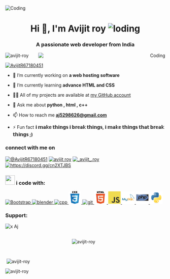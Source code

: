 <img align="center" alt="Coding" width="100%" height="250" src="https://s8.gifyu.com/images/tech-x-aj.gif">
<h1 align="center">Hi 👋, I'm Avijit roy   <img src="https://camo.githubusercontent.com/fb070d9f71a64edbafed08519130d75e7e0a0a69665d50d94ad095157f702e59/68747470733a2f2f6d656469612e67697068792e636f6d2f6d656469612f6d47634e6a736657416a593541455a4e77362f67697068792e676966" alt="loding" width="80" height="80"></h1>
<h3 align="center">A passionate web developer from India</h3>
<p align="right"><img alt="Coding" width="400" src="https://gifimage.net/wp-content/uploads/2017/09/anime-thank-you-gif-11.gif" align="right"></p>

<p align="left"> <img src="https://komarev.com/ghpvc/?username=avijit-roy&label=Profile%20views&color=0e75b6&style=flat" alt="avijit-roy" /> </p>

<p align="left"> <a href="https://twitter.com/AvijitR67180451" target="blank"><img src="https://img.shields.io/twitter/follow/AvijitR67180451?logo=twitter&style=for-the-badge" alt="AvijitR67180451" /></a> </p>

- 🔭 I’m currently working on **a web hosting software**

- 🌱 I’m currently learning **advance HTML and CSS**

- 👨‍💻 All of my projects are available at [my GitHub account](https://github.com/Avijit-roy)

- 💬 Ask me about **python , html , c++**

- 📫 How to reach me **aj5298626@gmail.com**

- ⚡ Fun fact **𝕚 𝕞𝕒𝕜𝕖 𝕥𝕙𝕚𝕟𝕘𝕤 𝕚 𝕓𝕣𝕖𝕒𝕜 𝕥𝕙𝕚𝕟𝕘𝕤, 𝕚 𝕞𝕒𝕜𝕖 𝕥𝕙𝕚𝕟𝕘𝕤 𝕥𝕙𝕒𝕥 𝕓𝕣𝕖𝕒𝕜 𝕥𝕙𝕚𝕟𝕘𝕤 ;)**

<h3 align="left">connect with me on</h3>
<p align="left">
<a href=https://twitter.com/AvijitR67180451 target="blank"><img align="center" src="https://raw.githubusercontent.com/rahuldkjain/github-profile-readme-generator/master/src/images/icons/Social/twitter.svg" alt="@AvijitR67180451" height="30" width="40" /></a>
<a href="https://linkedin.com/in/avijit roy" target="blank"><img align="center" src="https://raw.githubusercontent.com/rahuldkjain/github-profile-readme-generator/master/src/images/icons/Social/linked-in-alt.svg" alt="avijit roy" height="30" width="40" /></a>
<a href="https://instagram.com/_avijit_.roy" target="blank"><img align="center" src="https://raw.githubusercontent.com/rahuldkjain/github-profile-readme-generator/master/src/images/icons/Social/instagram.svg" alt="_avijit_.roy" height="30" width="40" /></a>
<a href="https://discord.gg/https://discord.gg/cn2XTJBS" target="blank"><img align="center" src="https://raw.githubusercontent.com/rahuldkjain/github-profile-readme-generator/master/src/images/icons/Social/discord.svg" alt="https://discord.gg/cn2XTJBS" height="30" width="40" /></a>
</p>

<h3 align="left"><img src="https://camo.githubusercontent.com/63371d36886ee658f5a97401f393e1ab1684b2fd3de674b8f5efc7d410b2a3d0/68747470733a2f2f6d656469612e67697068792e636f6d2f6d656469612f57556c706c634d704f43456d5447427442572f67697068792e676966" width="30" height="30">   i code with:</h3>
<p align="left"> <a href="#" target="_blank" rel="noreferrer"> <img src="https://lh6.googleusercontent.com/proxy/M_tvSYy6I1MEBflFQDd_7xuy2ycGig0NjfPiq5vrU_IPtzAl9MlbC_knprw0y5Og3lvSnOfgKkagIuHIFmBwYIg5pmFkYKhxphu5SJ6sxyoNlabLWjyNJRimxY_EYZO4Qo4BD6MTGHRtqAQC4GPQVQWgXWciwuLEfl5ca6Qc=w1600" alt="Bootstrap" width="40" height="40"/> </a> <a href="https://www.blender.org/" target="_blank" rel="noreferrer"> <img src="https://download.blender.org/branding/community/blender_community_badge_white.svg" alt="blender" width="40" height="40"/> </a> <a href="https://www.w3schools.com/cpp/" target="_blank" rel="noreferrer"> <img src="https://www.pngegg.com/en/png-byoxw" alt="cpp" width="40" height="40"/> </a> <a href="https://www.w3schools.com/css/" target="_blank" rel="noreferrer"> <img src="https://raw.githubusercontent.com/devicons/devicon/master/icons/css3/css3-original-wordmark.svg" alt="css3" width="40" height="40"/> </a> <a href="https://git-scm.com/" target="_blank" rel="noreferrer"> <img src="https://www.vectorlogo.zone/logos/git-scm/git-scm-icon.svg" alt="git" width="40" height="40"/> </a> <a href="https://www.w3.org/html/" target="_blank" rel="noreferrer"> <img src="https://raw.githubusercontent.com/devicons/devicon/master/icons/html5/html5-original-wordmark.svg" alt="html5" width="40" height="40"/> </a> <a href="https://developer.mozilla.org/en-US/docs/Web/JavaScript" target="_blank" rel="noreferrer"> <img src="https://raw.githubusercontent.com/devicons/devicon/master/icons/javascript/javascript-original.svg" alt="javascript" width="40" height="40"/> </a> <a href="https://www.mysql.com/" target="_blank" rel="noreferrer"> <img src="https://raw.githubusercontent.com/devicons/devicon/master/icons/mysql/mysql-original-wordmark.svg" alt="mysql" width="40" height="40"/> </a> <a href="https://www.php.net" target="_blank" rel="noreferrer"> <img src="https://raw.githubusercontent.com/devicons/devicon/master/icons/php/php-original.svg" alt="php" width="40" height="40"/> </a> <a href="https://www.python.org" target="_blank" rel="noreferrer"> <img src="https://raw.githubusercontent.com/devicons/devicon/master/icons/python/python-original.svg" alt="python" width="40" height="40"/> </a> </p>

<h3 align="left">Support:</h3>
<p><a href="https://www.buymeacoffee.com/x Aj"> <img align="left" src="https://cdn.buymeacoffee.com/buttons/v2/default-yellow.png" height="50" width="210" alt="x Aj" /></a></p><br><br>

<p align="left"><img src="https://github-readme-stats.vercel.app/api/top-langs?username=avijit-roy&show_icons=true&locale=en&layout=compact" alt="avijit-roy" /></p><br>

<p>&nbsp;<img align="centre" src="https://github-readme-stats.vercel.app/api?username=avijit-roy&show_icons=true&locale=en" alt="avijit-roy" /></p>

<p><img align="centre" src="https://github-readme-streak-stats.herokuapp.com/?user=avijit-roy&" alt="avijit-roy" /></p>
